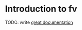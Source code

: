 # Introduction to fv

TODO: write [great documentation](http://jacobian.org/writing/what-to-write/)
